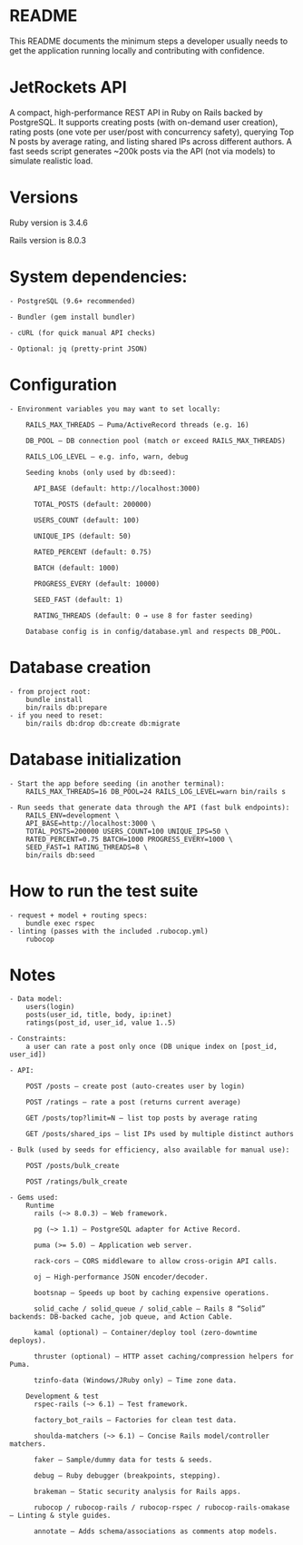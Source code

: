 # README

This README documents the minimum steps a developer usually needs to get the application running locally and contributing with confidence.

# JetRockets API

  A compact, high-performance REST API in Ruby on Rails backed by PostgreSQL.
  It supports creating posts (with on-demand user creation), rating posts (one vote per user/post with concurrency safety), querying Top N posts by average rating, and listing shared IPs across different authors.
  A fast seeds script generates ~200k posts via the API (not via models) to simulate realistic load.

  # Versions

  Ruby version is 3.4.6

  Rails version is 8.0.3

  # System dependencies:

    - PostgreSQL (9.6+ recommended)

    - Bundler (gem install bundler)

    - cURL (for quick manual API checks)

    - Optional: jq (pretty-print JSON)

  # Configuration

    - Environment variables you may want to set locally:

        RAILS_MAX_THREADS – Puma/ActiveRecord threads (e.g. 16)

        DB_POOL – DB connection pool (match or exceed RAILS_MAX_THREADS)

        RAILS_LOG_LEVEL – e.g. info, warn, debug

        Seeding knobs (only used by db:seed):

          API_BASE (default: http://localhost:3000)

          TOTAL_POSTS (default: 200000)

          USERS_COUNT (default: 100)

          UNIQUE_IPS (default: 50)

          RATED_PERCENT (default: 0.75)

          BATCH (default: 1000)

          PROGRESS_EVERY (default: 10000)

          SEED_FAST (default: 1)

          RATING_THREADS (default: 0 → use 8 for faster seeding)

        Database config is in config/database.yml and respects DB_POOL.


  # Database creation
    - from project root:
        bundle install
        bin/rails db:prepare
    - if you need to reset:
        bin/rails db:drop db:create db:migrate

  # Database initialization

    - Start the app before seeding (in another terminal):
        RAILS_MAX_THREADS=16 DB_POOL=24 RAILS_LOG_LEVEL=warn bin/rails s

    - Run seeds that generate data through the API (fast bulk endpoints):
        RAILS_ENV=development \
        API_BASE=http://localhost:3000 \
        TOTAL_POSTS=200000 USERS_COUNT=100 UNIQUE_IPS=50 \
        RATED_PERCENT=0.75 BATCH=1000 PROGRESS_EVERY=1000 \
        SEED_FAST=1 RATING_THREADS=8 \
        bin/rails db:seed

  # How to run the test suite
    - request + model + routing specs:
        bundle exec rspec
    - linting (passes with the included .rubocop.yml)
        rubocop

  # Notes

    - Data model:
        users(login)
        posts(user_id, title, body, ip:inet)
        ratings(post_id, user_id, value 1..5)

    - Constraints:
        a user can rate a post only once (DB unique index on [post_id, user_id])

    - API:

        POST /posts – create post (auto-creates user by login)

        POST /ratings – rate a post (returns current average)

        GET /posts/top?limit=N – list top posts by average rating

        GET /posts/shared_ips – list IPs used by multiple distinct authors

    - Bulk (used by seeds for efficiency, also available for manual use):

        POST /posts/bulk_create

        POST /ratings/bulk_create

    - Gems used:
        Runtime
          rails (~> 8.0.3) – Web framework.

          pg (~> 1.1) – PostgreSQL adapter for Active Record.

          puma (>= 5.0) – Application web server.

          rack-cors – CORS middleware to allow cross-origin API calls.

          oj – High-performance JSON encoder/decoder.

          bootsnap – Speeds up boot by caching expensive operations.

          solid_cache / solid_queue / solid_cable – Rails 8 “Solid” backends: DB-backed cache, job queue, and Action Cable.

          kamal (optional) – Container/deploy tool (zero-downtime deploys).

          thruster (optional) – HTTP asset caching/compression helpers for Puma.

          tzinfo-data (Windows/JRuby only) – Time zone data.

        Development & test
          rspec-rails (~> 6.1) – Test framework.

          factory_bot_rails – Factories for clean test data.

          shoulda-matchers (~> 6.1) – Concise Rails model/controller matchers.

          faker – Sample/dummy data for tests & seeds.

          debug – Ruby debugger (breakpoints, stepping).

          brakeman – Static security analysis for Rails apps.

          rubocop / rubocop-rails / rubocop-rspec / rubocop-rails-omakase – Linting & style guides.

          annotate – Adds schema/associations as comments atop models.
